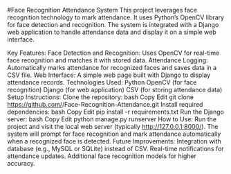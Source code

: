 #Face Recognition Attendance System
This project leverages face recognition technology to mark attendance. It uses Python’s OpenCV library for face detection and recognition. The system is integrated with a Django web application to handle attendance data and display it on a simple web interface.

Key Features:
Face Detection and Recognition: Uses OpenCV for real-time face recognition and matches it with stored data.
Attendance Logging: Automatically marks attendance for recognized faces and saves data in a CSV file.
Web Interface: A simple web page built with Django to display attendance records.
Technologies Used:
Python
OpenCV (for face recognition)
Django (for web application)
CSV (for storing attendance data)
Setup Instructions:
Clone the repository:
bash
Copy
Edit
git clone https://github.com/<your-github-username>/Face-Recognition-Attendance.git
Install required dependencies:
bash
Copy
Edit
pip install -r requirements.txt
Run the Django server:
bash
Copy
Edit
python manage.py runserver
How to Use:
Run the project and visit the local web server (typically http://127.0.0.1:8000/).
The system will prompt for face recognition and mark attendance automatically when a recognized face is detected.
Future Improvements:
Integration with database (e.g., MySQL or SQLite) instead of CSV.
Real-time notifications for attendance updates.
Additional face recognition models for higher accuracy.
